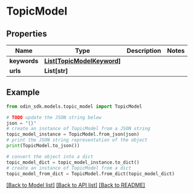 # TopicModel


## Properties

Name | Type | Description | Notes
------------ | ------------- | ------------- | -------------
**keywords** | [**List[TopicModelKeyword]**](TopicModelKeyword.md) |  | 
**urls** | **List[str]** |  | 

## Example

```python
from odin_sdk.models.topic_model import TopicModel

# TODO update the JSON string below
json = "{}"
# create an instance of TopicModel from a JSON string
topic_model_instance = TopicModel.from_json(json)
# print the JSON string representation of the object
print(TopicModel.to_json())

# convert the object into a dict
topic_model_dict = topic_model_instance.to_dict()
# create an instance of TopicModel from a dict
topic_model_from_dict = TopicModel.from_dict(topic_model_dict)
```
[[Back to Model list]](../README.md#documentation-for-models) [[Back to API list]](../README.md#documentation-for-api-endpoints) [[Back to README]](../README.md)



